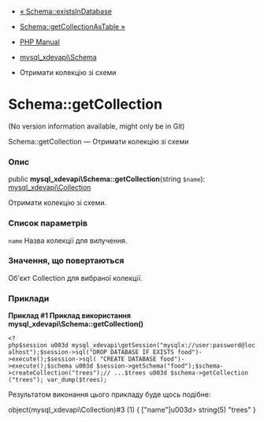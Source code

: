 - [«
Schema::existsInDatabase](mysql-xdevapi-schema.existsindatabase.md)
- [Schema::getCollectionAsTable
»](mysql-xdevapi-schema.getcollectionastable.md)

- [PHP Manual](index.md)
- [mysql_xdevapi\Schema](class.mysql-xdevapi-schema.md)
- Отримати колекцію зі схеми

# Schema::getCollection

(No version information available, might only be in Git)

Schema::getCollection — Отримати колекцію зі схеми

### Опис

public **mysql_xdevapi\Schema::getCollection**(string `$name`):
[mysql_xdevapi\Collection](class.mysql-xdevapi-collection.md)

Отримати колекцію зі схеми.

### Список параметрів

`name`
Назва колекції для вилучення.

### Значення, що повертаються

Об'єкт Collection для вибраної колекції.

### Приклади

**Приклад #1 Приклад використання
**mysql_xdevapi\Schema::getCollection()****

` <?php$session u003d mysql_xdevapi\getSession("mysqlx://user:password@localhost");$session->sql("DROP DATABASE IF EXISTS food")->execute();$session->sql( "CREATE DATABASE food")->execute();$schema u003d $session->getSchema("food");$schema->createCollection("trees");// ...$trees u003d $schema->getCollection ("trees"); var_dump($trees); `

Результатом виконання цього прикладу буде щось подібне:

object(mysql_xdevapi\Collection)#3 (1) {
["name"]u003d>
string(5) "trees"
}
